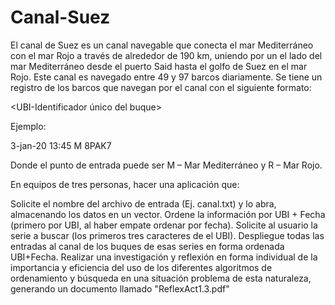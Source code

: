 # Canal-Suez

El canal de Suez es un canal navegable que conecta el mar Mediterráneo con el mar Rojo a través de alrededor de 190 km, uniendo por un el lado del mar Mediterráneo desde el puerto Said hasta el golfo de Suez en el mar Rojo. Este canal es navegado entre 49 y 97 barcos diariamente. Se tiene un registro de los barcos que navegan por el canal con el siguiente formato:

<fecha> <hora> <punto-entrada> <UBI-Identificador único del buque>

Ejemplo:

3-jan-20 13:45 M 8PAK7

Donde el punto de entrada puede ser M – Mar Mediterráneo y R – Mar Rojo.

En equipos de tres personas, hacer una aplicación que:

Solicite el nombre del archivo de entrada (Ej. canal.txt) y lo abra, almacenando los datos en un vector.
Ordene la información por UBI + Fecha (primero por UBI, al haber empate ordenar por fecha).
Solicite al usuario la serie a buscar (los primeros tres caracteres de el UBI).
Despliegue todas las entradas al canal de los buques de esas series en forma ordenada UBI+Fecha.
Realizar una investigación y reflexión en forma individual de la importancia y eficiencia del uso de los diferentes algoritmos de ordenamiento y búsqueda en una situación problema de esta naturaleza, generando un documento llamado "ReflexAct1.3.pdf"
